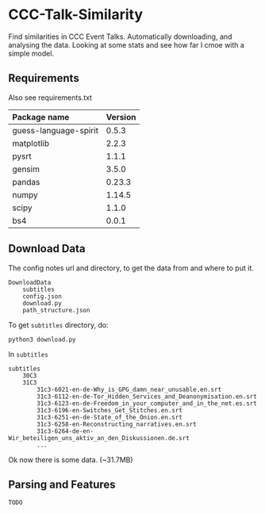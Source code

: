 # CCC-Talk-Similarity
Find similarities in CCC Event Talks. 
Automatically downloading, and analysing the data.
Looking at some stats and see how far I cmoe with a simple model.

## Requirements
Also see requirements.txt

Package name | Version
:--- | :---
guess-language-spirit | 0.5.3
matplotlib | 2.2.3
pysrt | 1.1.1
gensim | 3.5.0
pandas | 0.23.3
numpy | 1.14.5
scipy | 1.1.0
bs4 | 0.0.1

## Download Data
The config notes url and directory, to get the data from and where to put it.
~~~
DownloadData
    subtitles
    config.json
    download.py
    path_structure.json
~~~
To get <code>subtitles</code> directory, do:
~~~
python3 download.py
~~~
In <code>subtitles</code>

~~~
subtitles
    30C3
    31C3
        31c3-6021-en-de-Why_is_GPG_damn_near_unusable.en.srt
        31c3-6112-en-de-Tor_Hidden_Services_and_Deanonymisation.en.srt
        31c3-6123-en-de-Freedom_in_your_computer_and_in_the_net.es.srt
        31c3-6196-en-Switches_Get_Stitches.en.srt
        31c3-6251-en-de-State_of_the_Onion.en.srt
        31c3-6258-en-Reconstructing_narratives.en.srt
        31c3-6264-de-en-Wir_beteiligen_uns_aktiv_an_den_Diskussionen.de.srt
        ...
~~~
Ok now there is some data. (~31.7MB)

## Parsing and Features
<code>TODO<code/>
